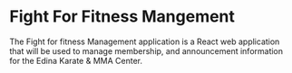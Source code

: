 # Fight For Fitness Mangement 

The Fight for fitness Management application is a React web application that will be used to
manage membership, and announcement information for the Edina Karate & MMA Center.